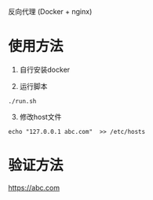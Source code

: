反向代理 (Docker + nginx)

# 使用方法
1. 自行安装docker



2. 运行脚本 

```
./run.sh
```

3. 修改host文件

```
echo "127.0.0.1 abc.com"  >> /etc/hosts
```

# 验证方法
https://abc.com

